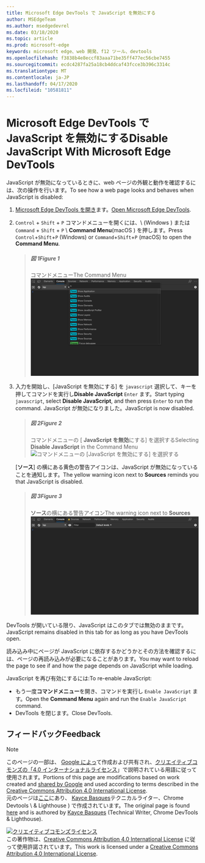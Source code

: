 ```yaml
---
title: Microsoft Edge DevTools で JavaScript を無効にする
author: MSEdgeTeam
ms.author: msedgedevrel
ms.date: 03/18/2020
ms.topic: article
ms.prod: microsoft-edge
keywords: microsoft edge、web 開発、f12 ツール、devtools
ms.openlocfilehash: f3838b4e8eccf83aaa71be35ff477ec56cbe7455
ms.sourcegitcommit: ecdc4287fa25a18cb4ddcaf43fcce3b396c3314c
ms.translationtype: MT
ms.contentlocale: ja-JP
ms.lasthandoff: 04/17/2020
ms.locfileid: "10581811"
---
```

<!-- Copyright Kayce Basques 

   Licensed under the Apache License, Version 2.0 (the "License");
   you may not use this file except in compliance with the License.
   You may obtain a copy of the License at

       https://www.apache.org/licenses/LICENSE-2.0

   Unless required by applicable law or agreed to in writing, software
   distributed under the License is distributed on an "AS IS" BASIS,
   WITHOUT WARRANTIES OR CONDITIONS OF ANY KIND, either express or implied.
   See the License for the specific language governing permissions and
   limitations under the License.  -->





# <span data-ttu-id="dc622-103">Microsoft Edge DevTools で JavaScript を無効にする</span><span class="sxs-lookup"><span data-stu-id="dc622-103">Disable JavaScript With Microsoft Edge DevTools</span></span>   



<span data-ttu-id="dc622-104">JavaScript が無効になっているときに、web ページの外観と動作を確認するには、次の操作を行います。</span><span class="sxs-lookup"><span data-stu-id="dc622-104">To see how a web page looks and behaves when JavaScript is disabled:</span></span>  

1.  <span data-ttu-id="dc622-105">[Microsoft Edge DevTools を開き][DevToolsOpen]ます。</span><span class="sxs-lookup"><span data-stu-id="dc622-105">[Open Microsoft Edge DevTools][DevToolsOpen].</span></span>  
1.  <span data-ttu-id="dc622-106">`Control` + `Shift` + `P` コマンドメニューを開くには、\ (Windows \) または `Command` + `Shift` + `P` \ **Command Menu**(macOS \) を押します。</span><span class="sxs-lookup"><span data-stu-id="dc622-106">Press `Control`+`Shift`+`P` \(Windows\) or `Command`+`Shift`+`P` \(macOS\) to open the **Command Menu**.</span></span>  
    
    > ##### <span data-ttu-id="dc622-107">図 1</span><span class="sxs-lookup"><span data-stu-id="dc622-107">Figure 1</span></span>  
    > <span data-ttu-id="dc622-108">コマンドメニュー</span><span class="sxs-lookup"><span data-stu-id="dc622-108">The Command Menu</span></span>  
    > ![コマンドメニュー][ImageCommandMenu]  
    
1.  <span data-ttu-id="dc622-110">入力を開始し、[JavaScript を無効にする] を `javascript` 選択して、キーを押してコマンドを実行し**Disable JavaScript** `Enter` ます。</span><span class="sxs-lookup"><span data-stu-id="dc622-110">Start typing `javascript`, select **Disable JavaScript**, and then press `Enter` to run the command.</span></span>  <span data-ttu-id="dc622-111">JavaScript が無効になりました。</span><span class="sxs-lookup"><span data-stu-id="dc622-111">JavaScript is now disabled.</span></span>  
    
    > ##### <span data-ttu-id="dc622-112">図 2</span><span class="sxs-lookup"><span data-stu-id="dc622-112">Figure 2</span></span>  
    > <span data-ttu-id="dc622-113">コマンドメニューの [ **JavaScript を無効**にする] を選択する</span><span class="sxs-lookup"><span data-stu-id="dc622-113">Selecting **Disable JavaScript** in the Command Menu</span></span>  
    > ![コマンドメニューの [JavaScript を無効にする] を選択する][ImageDisableJS]  
    
    <span data-ttu-id="dc622-115">[**ソース**] の横にある黄色の警告アイコンは、JavaScript が無効になっていることを通知します。</span><span class="sxs-lookup"><span data-stu-id="dc622-115">The yellow warning icon next to **Sources** reminds you that JavaScript is disabled.</span></span>  
    
    > ##### <span data-ttu-id="dc622-116">図 3</span><span class="sxs-lookup"><span data-stu-id="dc622-116">Figure 3</span></span>  
    > <span data-ttu-id="dc622-117">**ソース**の横にある警告アイコン</span><span class="sxs-lookup"><span data-stu-id="dc622-117">The warning icon next to **Sources**</span></span>  
    > ![ソースの横にある警告アイコン][ImageDisableJSWarning]  

<span data-ttu-id="dc622-119">DevTools が開いている限り、JavaScript はこのタブでは無効のままです。</span><span class="sxs-lookup"><span data-stu-id="dc622-119">JavaScript remains disabled in this tab for as long as you have DevTools open.</span></span>  

<span data-ttu-id="dc622-120">読み込み中にページが JavaScript に依存するかどうかとその方法を確認するには、ページの再読み込みが必要になることがあります。</span><span class="sxs-lookup"><span data-stu-id="dc622-120">You may want to reload the page to see if and how the page depends on JavaScript while loading.</span></span>  

<span data-ttu-id="dc622-121">JavaScript を再び有効にするには:</span><span class="sxs-lookup"><span data-stu-id="dc622-121">To re-enable JavaScript:</span></span>  

*   <span data-ttu-id="dc622-122">もう一度**コマンドメニュー**を開き、コマンドを実行し `Enable JavaScript` ます。</span><span class="sxs-lookup"><span data-stu-id="dc622-122">Open the **Command Menu** again and run the `Enable JavaScript` command.</span></span>  
*   <span data-ttu-id="dc622-123">DevTools を閉じます。</span><span class="sxs-lookup"><span data-stu-id="dc622-123">Close DevTools.</span></span>  

## <span data-ttu-id="dc622-124">フィードバック</span><span class="sxs-lookup"><span data-stu-id="dc622-124">Feedback</span></span>   



<!-- image links -->  

[ImageCommandMenu]: /microsoft-edge/devtools-guide-chromium/media/javascript-console-command.msft.png "図 1: コマンドメニュー"  
[ImageDisableJS]: /microsoft-edge/devtools-guide-chromium/media/javascript-console-command-javascript.msft.png "図 2: コマンドメニューの [JavaScript を無効にする] を選ぶ"  
[ImageDisableJSWarning]: /microsoft-edge/devtools-guide-chromium/media/javascript-console-javascript-disabled-warning.msft.png "図 3: ソースの隣にある警告アイコン"  

<!-- links -->  

[DevToolsOpen]: ../open.md "Microsoft Edge DevTools を開く"  

> [!NOTE]
> <span data-ttu-id="dc622-129">このページの一部は、 [Google によっ][GoogleSitePolicies]て作成および共有され、[クリエイティブコモンズの「4.0 インターナショナルライセンス][CCA4IL]」で説明されている用語に従って使用されます。</span><span class="sxs-lookup"><span data-stu-id="dc622-129">Portions of this page are modifications based on work created and [shared by Google][GoogleSitePolicies] and used according to terms described in the [Creative Commons Attribution 4.0 International License][CCA4IL].</span></span>  
> <span data-ttu-id="dc622-130">元のページは[ここ](https://developers.google.com/web/tools/chrome-devtools/javascript/disable)にあり、 [Kayce Basques][KayceBasques]テクニカルライター、Chrome Devtools \ & Lighthouse \) で作成されています。</span><span class="sxs-lookup"><span data-stu-id="dc622-130">The original page is found [here](https://developers.google.com/web/tools/chrome-devtools/javascript/disable) and is authored by [Kayce Basques][KayceBasques] \(Technical Writer, Chrome DevTools \& Lighthouse\).</span></span>  

[![クリエイティブコモンズライセンス][CCby4Image]][CCA4IL]  
<span data-ttu-id="dc622-132">この著作物は、[Creative Commons Attribution 4.0 International License][CCA4IL] に従って使用許諾されています。</span><span class="sxs-lookup"><span data-stu-id="dc622-132">This work is licensed under a [Creative Commons Attribution 4.0 International License][CCA4IL].</span></span>  

[CCA4IL]: https://creativecommons.org/licenses/by/4.0  
[CCby4Image]: https://i.creativecommons.org/l/by/4.0/88x31.png  
[GoogleSitePolicies]: https://developers.google.com/terms/site-policies  
[KayceBasques]: https://developers.google.com/web/resources/contributors/kaycebasques  
